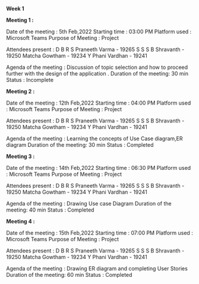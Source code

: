 **Week 1**

**Meeting 1 :**

Date of the meeting    : 5th Feb,2022
Starting time          : 03:00 PM 
Platform used          : Microsoft Teams
Purpose of Meeting     : Project

Attendees present      :
D B R S Praneeth Varma - 19265
S S S B Shravanth      - 19250
Matcha Gowtham         - 19234
Y Phani Vardhan        - 19241

Agenda of the meeting  : Discussion of topic selection and how to proceed further with the design of the application .
Duration of the meeting: 30 min
Status                 : Incomplete


**Meeting 2 :**

Date of the meeting    : 12th Feb,2022
Starting time          : 04:00 PM 
Platform used          : Microsoft Teams
Purpose of Meeting     : Project

Attendees present      :
D B R S Praneeth Varma - 19265
S S S B Shravanth      - 19250
Matcha Gowtham         - 19234
Y Phani Vardhan        - 19241

Agenda of the meeting  : Learning the concepts of Use Case diagram,ER diagram
Duration of the meeting: 30 min
Status                 : Completed

**Meeting 3 :**

Date of the meeting    : 14th Feb,2022
Starting time          : 06:30 PM 
Platform used          : Microsoft Teams
Purpose of Meeting     : Project

Attendees present      :
D B R S Praneeth Varma - 19265
S S S B Shravanth      - 19250
Matcha Gowtham         - 19234
Y Phani Vardhan        - 19241

Agenda of the meeting  : Drawing Use case Diagram
Duration of the meeting: 40 min
Status                 : Completed

**Meeting 4 :**

Date of the meeting    : 15th Feb,2022
Starting time          : 07:00 PM 
Platform used          : Microsoft Teams
Purpose of Meeting     : Project

Attendees present      :
D B R S Praneeth Varma - 19265
S S S B Shravanth      - 19250
Matcha Gowtham         - 19234
Y Phani Vardhan        - 19241

Agenda of the meeting  : Drawing ER diagram and completing User Stories
Duration of the meeting: 60 min
Status                 : Completed
